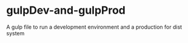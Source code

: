 # gulpDev-and-gulpProd
A gulp file to run a development environment and a production for dist system
